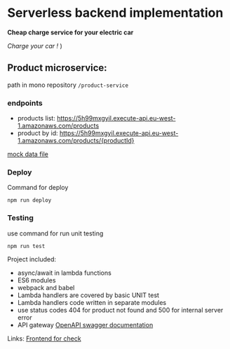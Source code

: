 # Serverless backend implementation

**Cheap charge service for your electric car**

*Charge your car !* )


## Product microservice:
path in mono repository ```/product-service```
### endpoints
- products list: https://5h99mxgyil.execute-api.eu-west-1.amazonaws.com/products
- product by id: https://5h99mxgyil.execute-api.eu-west-1.amazonaws.com/products/{productId}

[mock data file](product-service/data/mock.js)

### Deploy

Command for deploy
```npm
npm run deploy
```
### Testing
use command for run unit testing
```npm
npm run test
```

Project included:
- async/await in lambda functions
- ES6 modules
- webpack and babel
- Lambda handlers are covered by basic UNIT test
- Lambda handlers code written in separate modules
- use status codes 404 for product not found and 500 for internal server error
- API gateway [OpenAPI swagger documentation](product-service/swagger.yaml)

Links:
[Frontend for check](https://d1w4or432cxowo.cloudfront.net/)
